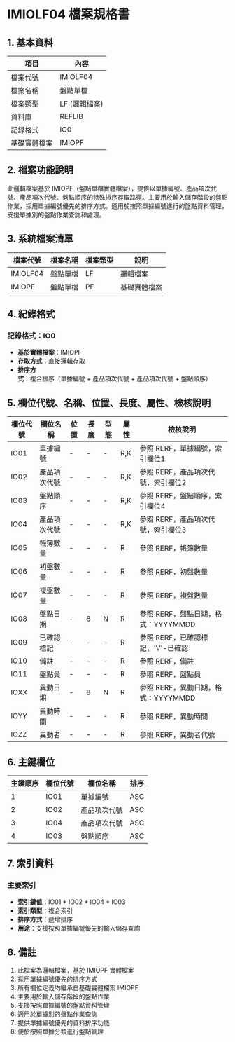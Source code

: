 # IMIOLF04 檔案規格書

## 1. 基本資料

| 項目 | 內容 |
|------|------|
| 檔案代號 | IMIOLF04 |
| 檔案名稱 | 盤點單檔 |
| 檔案類型 | LF (邏輯檔案) |
| 資料庫 | REFLIB |
| 記錄格式 | IO0 |
| 基礎實體檔案 | IMIOPF |

## 2. 檔案功能說明

此邏輯檔案基於 IMIOPF（盤點單檔實體檔案），提供以單據編號、產品項次代號、產品項次代號、盤點順序的特殊排序存取路徑。主要用於輸入儲存階段的盤點作業，採用單據編號優先的排序方式。適用於按照單據編號進行的盤點資料管理，支援單據別的盤點作業查詢和處理。

## 3. 系統檔案清單

| 檔案代號 | 檔案名稱 | 檔案類型 | 說明 |
|----------|----------|----------|------|
| IMIOLF04 | 盤點單檔 | LF | 邏輯檔案 |
| IMIOPF | 盤點單檔 | PF | 基礎實體檔案 |

## 4. 紀錄格式

### 記錄格式：IO0
- **基於實體檔案**：IMIOPF
- **存取方式**：直接邏輯存取
- **排序方式**：複合排序（單據編號 + 產品項次代號 + 產品項次代號 + 盤點順序）

## 5. 欄位代號、名稱、位置、長度、屬性、檢核說明

| 欄位代號 | 欄位名稱 | 位置 | 長度 | 型態 | 屬性 | 檢核說明 |
|----------|----------|------|------|------|----------|----------|
| IO01 | 單據編號 | - | - | - | R,K | 參照 RERF，單據編號，索引欄位1 |
| IO02 | 產品項次代號 | - | - | - | R,K | 參照 RERF，產品項次代號，索引欄位2 |
| IO03 | 盤點順序 | - | - | - | R,K | 參照 RERF，盤點順序，索引欄位4 |
| IO04 | 產品項次代號 | - | - | - | R,K | 參照 RERF，產品項次代號，索引欄位3 |
| IO05 | 帳簿數量 | - | - | - | R | 參照 RERF，帳簿數量 |
| IO06 | 初盤數量 | - | - | - | R | 參照 RERF，初盤數量 |
| IO07 | 複盤數量 | - | - | - | R | 參照 RERF，複盤數量 |
| IO08 | 盤點日期 | - | 8 | N | R | 參照 RERF，盤點日期，格式：YYYYMMDD |
| IO09 | 已確認標記 | - | - | - | R | 參照 RERF，已確認標記，'V'-已確認 |
| IO10 | 備註 | - | - | - | R | 參照 RERF，備註 |
| IO11 | 盤點員 | - | - | - | R | 參照 RERF，盤點員 |
| IOXX | 異動日期 | - | 8 | N | R | 參照 RERF，異動日期，格式：YYYYMMDD |
| IOYY | 異動時間 | - | - | - | R | 參照 RERF，異動時間 |
| IOZZ | 異動者 | - | - | - | R | 參照 RERF，異動者代號 |

## 6. 主鍵欄位

| 主鍵順序 | 欄位代號 | 欄位名稱 | 排序 |
|----------|----------|----------|------|
| 1 | IO01 | 單據編號 | ASC |
| 2 | IO02 | 產品項次代號 | ASC |
| 3 | IO04 | 產品項次代號 | ASC |
| 4 | IO03 | 盤點順序 | ASC |

## 7. 索引資料

### 主要索引
- **索引鍵值**：IO01 + IO02 + IO04 + IO03
- **索引類型**：複合索引
- **排序方式**：遞增排序
- **用途**：支援按照單據編號優先的輸入儲存查詢

## 8. 備註

1. 此檔案為邏輯檔案，基於 IMIOPF 實體檔案
2. 採用單據編號優先的排序方式
3. 所有欄位定義均繼承自基礎實體檔案 IMIOPF
4. 主要用於輸入儲存階段的盤點作業
5. 支援按照單據編號的盤點資料管理
6. 適用於單據別的盤點作業查詢
7. 提供單據編號優先的資料排序功能
8. 便於按照單據分類進行盤點管理 